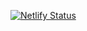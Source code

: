 [![Netlify Status](https://api.netlify.com/api/v1/badges/02216d21-422b-4f15-a446-90fbbe98c9ff/deploy-status)](https://app.netlify.com/sites/duansq/deploys)